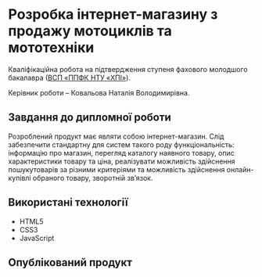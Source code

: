 # Розробка інтернет-магазину з продажу мотоциклів та мототехніки

Кваліфікаційна робота на підтвердження ступеня фахового молодшого бакалавра ([ВСП «ППФК НТУ «ХПІ»](http://polytechnic.poltava.ua)).

Керівник роботи – Ковальова Наталія Володимирівна.

## Завдання до дипломної роботи

Розроблений продукт має являти собою інтернет-магазин. Слід забезпечити стандартну для систем такого роду функціональність: інформацію про магазин, перегляд каталогу наявного товару, опис характеристики товару та ціна, реалізувати можливість здійснення пошукутоварів за різними критеріями та можливість здійснення онлайн-купівлі обраного товару, зворотній зв’язок.

## Використані технології

* HTML5
* CSS3
* JavaScript

## Опублікований продукт

